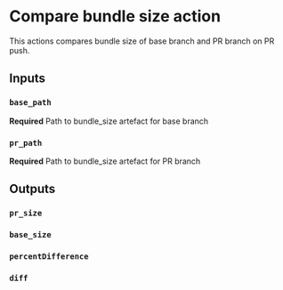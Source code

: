 # Compare bundle size action

This actions compares bundle size of base branch and PR branch on PR push. 

## Inputs

### `base_path`

**Required** Path to bundle_size artefact for base branch

### `pr_path`

**Required** Path to bundle_size artefact for PR branch

## Outputs

### `pr_size`
### `base_size`
### `percentDifference`
### `diff`

